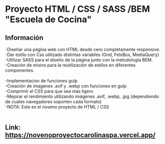 # Proyecto HTML / CSS / SASS /BEM "Escuela de Cocina"


## Información

-Diseñar una página web con HTML desde cero  completamente responsive. <br>
-Dar estilo con Css utilizado distintas variables (Grid, FelxBox, MediaQuery)<br>
-Utilizar SASS para el diseño de la página junto con la metodología BEM.<br>
-Creación de mixins para la reutilización de estilos en diferentes componentes.<br><br>
-Implementacion de funciones gulp<br>
-Creación de imagenes .avif y .webp con funciones en gulp<br>
-Comprimir el CSS para que sea más ligero<br>
-Mejorar el rendimiento utilizando imágenes .avif, .webp, .jpg (dependiendo de cuales navegadores soporten cada formato)<br>
-NOTA: Este es el noveno proyecto de HTML / CSS
<br><br>



## Link:  https://novenoproyectocarolinaspa.vercel.app/
